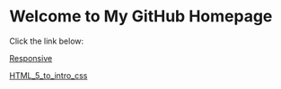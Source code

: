 <html>
<body>
    <h1>Welcome to My GitHub Homepage</h1>
    <p>Click the link below:</p>
    <a href="https://bcdaugherty019.github.io/IntrotoGITHUB/Responsive/index.html" target="_blank">Responsive</a>


<a href="https://bcdaugherty019.github.io/IntrotoGITHUB/HTML_5_to_intro_css/home.html" target="_blank">HTML_5_to_intro_css</a>
    

</body>
</html>


